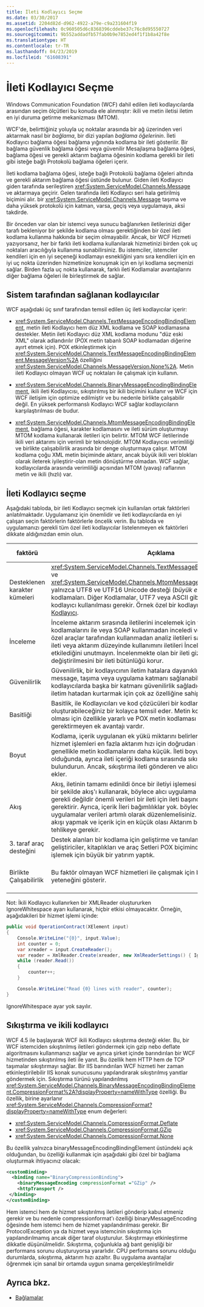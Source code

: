 ```yaml
---
title: İleti Kodlayıcı Seçme
ms.date: 03/30/2017
ms.assetid: 2204d82d-d962-4922-a79e-c9a231604f19
ms.openlocfilehash: 0c960505d6c8368396cddebe37c76c8d95550727
ms.sourcegitcommit: 9b552addadfb57fab0b9e7852ed4f1f1b8a42f8e
ms.translationtype: HT
ms.contentlocale: tr-TR
ms.lasthandoff: 04/23/2019
ms.locfileid: "61608391"
---
```

# <a name="choosing-a-message-encoder"></a>İleti Kodlayıcı Seçme
Windows Communication Foundation (WCF) dahil edilen ileti kodlayıcılarda arasından seçim ölçütleri bu konuda ele alınmıştır: ikili ve metin iletisi iletim en iyi duruma getirme mekanizması (MTOM).  
  
 WCF'de, belirttiğiniz yoluyla uç noktalar arasında bir ağ üzerinden veri aktarmak nasıl bir *bağlama*, bir dizi yapılan *bağlama öğelerinin*. İleti Kodlayıcı bağlama öğesi bağlama yığınında kodlama bir ileti gösterilir. Bir bağlama güvenlik bağlama öğesi veya güvenilir Mesajlaşma bağlama öğesi, bağlama öğesi ve gerekli aktarım bağlama öğesinin kodlama gerekli bir ileti gibi isteğe bağlı Protokolü bağlama öğeleri içerir.  
  
 İleti kodlama bağlama öğesi, isteğe bağlı Protokolü bağlama öğeleri altında ve gerekli aktarım bağlama öğesi üstünde bulunur. Giden ileti Kodlayıcı giden tarafında serileştiren <xref:System.ServiceModel.Channels.Message> ve aktarmaya geçirir. Gelen tarafında ileti Kodlayıcı seri hala getirilmiş biçimini alır. bir <xref:System.ServiceModel.Channels.Message> taşıma ve daha yüksek protokolü için katman, varsa, geçiş veya uygulamaya, aksi takdirde.  
  
 Bir önceden var olan bir istemci veya sunucu bağlanırken iletilerinizi diğer tarafı bekleniyor bir şekilde kodlama olması gerektiğinden bir özel ileti kodlama kullanma hakkında bir seçim olmayabilir. Ancak, bir WCF Hizmeti yazıyorsanız, her bir farklı ileti kodlama kullanılarak hizmetinizi birden çok uç noktaları aracılığıyla kullanıma sunabilirsiniz. Bu istemciler, istemciler kendileri için en iyi seçeneği kodlamayı esnekliğini yanı sıra kendileri için en iyi uç nokta üzerinden hizmetinize konuşmak için en iyi kodlama seçmenizi sağlar. Birden fazla uç nokta kullanarak, farklı ileti Kodlamalar avantajlarını diğer bağlama öğeleri ile birleştirmek de sağlar.  
  
## <a name="system-provided-encoders"></a>Sistem tarafından sağlanan kodlayıcılar  
 WCF aşağıdaki üç sınıf tarafından temsil edilen üç ileti kodlayıcılar içerir:  
  
- <xref:System.ServiceModel.Channels.TextMessageEncodingBindingElement>, metin ileti Kodlayıcı hem düz XML kodlama ve SOAP kodlamasına destekler. Metin ileti Kodlayıcı düz XML kodlama modunu "düz eski XML" olarak adlandırılır (POX metin tabanlı SOAP kodlamadan diğerine ayırt etmek için). POX etkinleştirmek için <xref:System.ServiceModel.Channels.TextMessageEncodingBindingElement.MessageVersion%2A> özelliğini <xref:System.ServiceModel.Channels.MessageVersion.None%2A>. Metin ileti Kodlayıcı olmayan WCF uç noktaları ile çalışmak için kullanın.  
  
- <xref:System.ServiceModel.Channels.BinaryMessageEncodingBindingElement>, ikili ileti Kodlayıcısı, sıkıştırılmış bir ikili biçimini kullanır ve WCF için WCF iletişim için optimize edilmiştir ve bu nedenle birlikte çalışabilir değil. En yüksek performanslı Kodlayıcı WCF sağlar kodlayıcıların karşılaştırılması de budur.  
  
- <xref:System.ServiceModel.Channels.MtomMessageEncodingBindingElement>, bağlama öğesi, karakter kodlamasını ve ileti sürüm oluşturmayı MTOM kodlama kullanarak iletileri için belirtir. MTOM WCF iletilerinde ikili veri aktarımı için verimli bir teknolojidir. MTOM Kodlayıcısı verimliliği ve birlikte çalışabilirlik arasında bir denge oluşturmaya çalışır. MTOM kodlama çoğu XML metin biçiminde aktarır, ancak büyük ikili veri blokları olarak ileterek iyileştirir-olan metin dönüştürme olmadan. WCF sağlar, kodlayıcılarda arasında verimliliği açısından MTOM (yavaş) raflarının metin ve ikili (hızlı) var.  
  
## <a name="how-to-choose-a-message-encoder"></a>İleti Kodlayıcı seçme  
 Aşağıdaki tabloda, bir ileti Kodlayıcı seçmek için kullanılan ortak faktörleri anlatılmaktadır. Uygulamanız için önemlidir ve ileti kodlayıcılarda en iyi çalışan seçin faktörlerin faktörlerle öncelik verin. Bu tabloda ve uygulamanızı gerekli tüm özel ileti kodlayıcılar listelenmeyen ek faktörleri dikkate aldığınızdan emin olun.  
  
|faktörü|Açıklama|Bu destek kodlayıcılar|  
|------------|-----------------|---------------------------------------|  
|Desteklenen karakter kümeleri|<xref:System.ServiceModel.Channels.TextMessageEncodingBindingElement> ve <xref:System.ServiceModel.Channels.MtomMessageEncodingBindingElement> yalnızca UTF8 ve UTF16 Unicode desteği (*büyük endian* ve *endian*) kodlamaları. Diğer Kodlamalar, UTF7 veya ASCII gibi gerekiyorsa, özel bir kodlayıcı kullanılması gerekir. Örnek özel bir kodlayıcı için bkz: [özel ileti Kodlayıcı](https://go.microsoft.com/fwlink/?LinkId=119857).|Metin|  
|İnceleme|İnceleme aktarım sırasında iletilerini incelemek için yeteneğidir. Metin kodlamalarını ile veya SOAP kullanmadan inceledi ve birçok uygulamasında özel araçlar tarafından kullanmadan analiz iletileri sağlar. Aktarım güvenliği, ileti veya aktarım düzeyinde kullanımını iletileri İnceleme olanağınız etkilediğini unutmayın. İncelenmekte olan bir ileti gizliliğini korur ve değiştirilmesini bir ileti bütünlüğü korur.|Metin|  
|Güvenilirlik|Güvenilirlik, bir kodlayıcının iletim hatalara dayanıklılıktır. Güvenilirlik, message, taşıma veya uygulama katmanı sağlanabilir. Tüm standart WCF kodlayıcılarda başka bir katmanı güvenilirlik sağladığını varsayalım. Kodlayıcı iletim hatadan kurtarmak için çok az özelliğine sahiptir.|Yok.|  
|Basitliği|Basitlik, ile Kodlayıcıları ve kod çözücüleri bir kodlama belirtimi için oluşturabileceğiniz bir kolayca temsil eder. Metin kodlamalarını kolaylık olması için özellikle yararlı ve POX metin kodlaması SOAP işlemek için destek gerektirmeyen ek avantajı vardır.|Metin (POX)|  
|Boyut|Kodlama, içerik uygulanan ek yükü miktarını belirler. Kodlanan ileti boyutu, hizmet işlemleri en fazla aktarım hızı için doğrudan ilgilidir. İkili Kodlamalar genellikle metin kodlamalarını daha küçük. İleti boyutu bir premium olduğunda, ayrıca ileti içeriği kodlama sırasında sıkıştırma göz önünde bulundurun. Ancak, sıkıştırma ileti gönderen ve alıcı için işlem maliyetleri ekler.|İkili|  
|Akış|Akış, iletinin tamamı edinildi önce bir iletiyi işlemesi uygulamalar sağlar. Etkili bir şekilde akış'ı kullanarak, böylece alıcı uygulama gelmesi için beklenecek gerekli değildir önemli verileri bir ileti için ileti başında kullanılabilir olmasını gerektirir. Ayrıca, içerik İleri bağımlılıklar yok. böylece akış aktarım kullanan uygulamalar verileri artımlı olarak düzenlemelisiniz. Çoğu durumda, içerik akışı yapmak ve içerik için en küçük olası Aktarım boyutu arasındaki tehlikeye gerekir.|Yok.|  
|3. taraf araç desteğini|Destek alanları bir kodlama için geliştirme ve tanılama içerir. Üçüncü taraf geliştiriciler, kitaplıkları ve araç Setleri POX biçiminde kodlanmış iletileri işlemek için büyük bir yatırım yaptık.|Metin (POX)|  
|Birlikte Çalışabilirlik|Bu faktör olmayan WCF hizmetleri ile çalışmak için bir WCF Kodlayıcısı yeteneğini gösterir.|Metin<br /><br /> MTOM (kısmi)|  
  
Not: İkili Kodlayıcı kullanırken bir XMLReader oluştururken IgnoreWhitespace ayarı kullanarak, hiçbir etkisi olmayacaktır.  Örneğin, aşağıdakileri bir hizmet işlemi içinde:  

```csharp
public void OperationContract(XElement input)
{
    Console.WriteLine("{0}", input.Value);
    int counter = 0;
    var xreader = input.CreateReader();
    var reader = XmlReader.Create(xreader, new XmlReaderSettings() { IgnoreWhitespace = true });
    while (reader.Read())
    {
        counter++;
    }

    Console.WriteLine("Read {0} lines with reader", counter);
}
```  
  
IgnoreWhitespace ayar yok sayılır.  
  
## <a name="compression-and-the-binary-encoder"></a>Sıkıştırma ve ikili kodlayıcı

WCF 4.5 ile başlayarak WCF ikili Kodlayıcı sıkıştırma desteği ekler. Bu, bir WCF istemciden sıkıştırılmış iletileri göndermek için gzip nebo deflate algoritmasını kullanmanızı sağlar ve ayrıca şirket içinde barındırılan bir WCF hizmetinden sıkıştırılmış ileti ile yanıt. Bu özellik hem HTTP hem de TCP taşımalar sıkıştırmayı sağlar. Bir IIS barındırılan WCF hizmeti her zaman etkinleştirilebilir IIS konak sunucusunu yapılandırarak sıkıştırılmış yanıtlar göndermek için. Sıkıştırma türünü yapılandırılmış <xref:System.ServiceModel.Channels.BinaryMessageEncodingBindingElement.CompressionFormat%2A?displayProperty=nameWithType> özelliği. Bu özellik, birine ayarlanır <xref:System.ServiceModel.Channels.CompressionFormat?displayProperty=nameWithType> enum değerleri:

- <xref:System.ServiceModel.Channels.CompressionFormat.Deflate>
- <xref:System.ServiceModel.Channels.CompressionFormat.GZip>
- <xref:System.ServiceModel.Channels.CompressionFormat.None>
  
Bu özellik yalnızca binaryMessageEncodingBindingElement üstündeki açık olduğundan, bu özelliği kullanmak için aşağıdaki gibi özel bir bağlama oluşturmak ihtiyacınız olacak:

 ```xml
 <customBinding>
   <binding name="BinaryCompressionBinding">
     <binaryMessageEncoding compressionFormat ="GZip" />
     <httpTransport />
  </binding>
</customBinding>
 ```

Hem istemci hem de hizmet sıkıştırılmış iletileri gönderip kabul etmeniz gerekir ve bu nedenle compressionformat'ı özelliği binaryMessageEncoding öğesinde hem istemci hem de hizmet yapılandırılması gerekir. Bir ProtocolException ya da hizmet veya istemcinin sıkıştırma için yapılandırılmamış ancak diğer taraf oluşturulur. Sıkıştırmayı etkinleştirme dikkatle düşünülmelidir. Sıkıştırma, çoğunlukla ağ bant genişliği bir performans sorunu oluşturuyorsa yararlıdır. CPU performans sorunu olduğu durumlarda, sıkıştırma, aktarım hızı azaltır. Bu uygulama avantajlar öğrenmek için sanal bir ortamda uygun sınama gerçekleştirilmelidir  
  
## <a name="see-also"></a>Ayrıca bkz.

- [Bağlamalar](../../../../docs/framework/wcf/feature-details/bindings.md)
